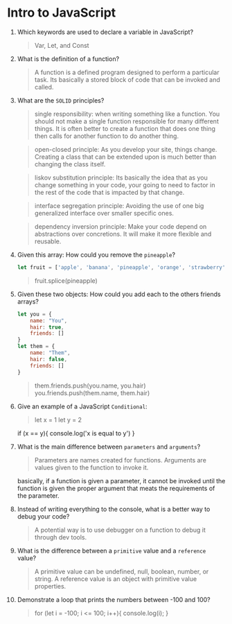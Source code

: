 # Intro to JavaScript
01. Which keywords are used to declare a variable in JavaScript?

    > Var, Let, and Const

02. What is the definition of a function?

    > A function is a defined program designed to perform a particular task.
    Its basically a stored block of code that can be invoked and called.

03. What are the `SOLID` principles?

    >single responsibility: when writing something like a function. You should not make a single function responsible for many different things.
    It is often better to create a function that does one thing then calls for another function to do another thing.

    >open-closed principle: As you develop your site, things change. Creating a class that can be extended upon is much better than changing the class itself.

    >liskov substitution principle: Its basically the idea that as you change something in your code, your going to need to factor in the rest of the code that is impacted by that change.

    >interface segregation principle: Avoiding the use of one big generalized interface over smaller specific ones.

    >dependency inversion principle: Make your code depend on abstractions over concretions. It will make it more flexible and reusable. 


04. Given this array: How could you remove the `pineapple`?

    ```js
    let fruit = ['apple', 'banana', 'pineapple', 'orange', 'strawberry']
    ```

    > fruit.splice(pineapple)

05. Given these two objects: How could you add each to the others friends arrays?

    ```js
    let you = {
        name: "You",
        hair: true,
        friends: []
    }
    let them = {
        name: "Them",
        hair: false,
        friends: []
    }
    ```

    > them.friends.push(you.name, you.hair)
    > you.friends.push(them.name, them.hair)

06. Give an example of a JavaScript `Conditional`:

    > let x = 1
    > let y = 2

    if (x == y){
        console.log('x is equal to y')
    }
    <!-- nothing will show up in the console because x is in fact NOT equal to y -->

07. What is the main difference between `parameters` and `arguments`?

    > Parameters are names created for functions. Arguments are values given to the function to invoke it.

    basically, if a function is given a parameter, it cannot be invoked until the function is given the proper argument that meats the requirements of the parameter.

08. Instead of writing everything to the console, what is a better way to debug your code?

    > A potential way is to use debugger on a function to debug it through dev tools.

09. What is the difference between a `primitive` value and a `reference` value?

    > A primitive value can be undefined, null, boolean, number, or string.
    > A reference value is an object with primitive value properties.

10. Demonstrate a loop that prints the numbers between -100 and 100?

    >  for (let i = -100; i <= 100; i++){
        console.log(i);
    }
